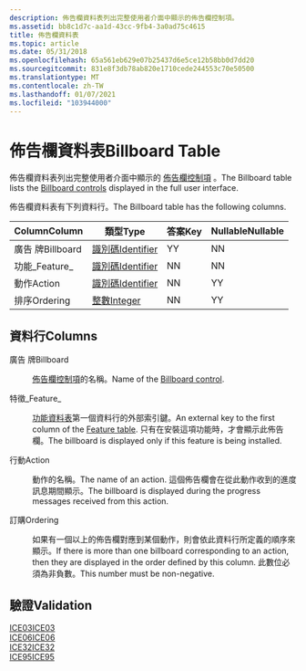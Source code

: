 ```yaml
---
description: 佈告欄資料表列出完整使用者介面中顯示的佈告欄控制項。
ms.assetid: bb8c1d7c-aa1d-43cc-9fb4-3a0ad75c4615
title: 佈告欄資料表
ms.topic: article
ms.date: 05/31/2018
ms.openlocfilehash: 65a561eb629e07b25437d6e5ce12b58bb0d7dd20
ms.sourcegitcommit: 831e8f3db78ab820e1710cede244553c70e50500
ms.translationtype: MT
ms.contentlocale: zh-TW
ms.lasthandoff: 01/07/2021
ms.locfileid: "103944000"
---
```

# <a name="billboard-table"></a><span data-ttu-id="fbf25-103">佈告欄資料表</span><span class="sxs-lookup"><span data-stu-id="fbf25-103">Billboard Table</span></span>

<span data-ttu-id="fbf25-104">佈告欄資料表列出完整使用者介面中顯示的 [佈告欄控制項](billboard-control.md) 。</span><span class="sxs-lookup"><span data-stu-id="fbf25-104">The Billboard table lists the [Billboard controls](billboard-control.md) displayed in the full user interface.</span></span>

<span data-ttu-id="fbf25-105">佈告欄資料表有下列資料行。</span><span class="sxs-lookup"><span data-stu-id="fbf25-105">The Billboard table has the following columns.</span></span>



| <span data-ttu-id="fbf25-106">Column</span><span class="sxs-lookup"><span data-stu-id="fbf25-106">Column</span></span>    | <span data-ttu-id="fbf25-107">類型</span><span class="sxs-lookup"><span data-stu-id="fbf25-107">Type</span></span>                         | <span data-ttu-id="fbf25-108">答案</span><span class="sxs-lookup"><span data-stu-id="fbf25-108">Key</span></span> | <span data-ttu-id="fbf25-109">Nullable</span><span class="sxs-lookup"><span data-stu-id="fbf25-109">Nullable</span></span> |
|-----------|------------------------------|-----|----------|
| <span data-ttu-id="fbf25-110">廣告 牌</span><span class="sxs-lookup"><span data-stu-id="fbf25-110">Billboard</span></span> | [<span data-ttu-id="fbf25-111">識別碼</span><span class="sxs-lookup"><span data-stu-id="fbf25-111">Identifier</span></span>](identifier.md) | <span data-ttu-id="fbf25-112">Y</span><span class="sxs-lookup"><span data-stu-id="fbf25-112">Y</span></span>   | <span data-ttu-id="fbf25-113">N</span><span class="sxs-lookup"><span data-stu-id="fbf25-113">N</span></span>        |
| <span data-ttu-id="fbf25-114">功能\_</span><span class="sxs-lookup"><span data-stu-id="fbf25-114">Feature\_</span></span> | [<span data-ttu-id="fbf25-115">識別碼</span><span class="sxs-lookup"><span data-stu-id="fbf25-115">Identifier</span></span>](identifier.md) | <span data-ttu-id="fbf25-116">N</span><span class="sxs-lookup"><span data-stu-id="fbf25-116">N</span></span>   | <span data-ttu-id="fbf25-117">N</span><span class="sxs-lookup"><span data-stu-id="fbf25-117">N</span></span>        |
| <span data-ttu-id="fbf25-118">動作</span><span class="sxs-lookup"><span data-stu-id="fbf25-118">Action</span></span>    | [<span data-ttu-id="fbf25-119">識別碼</span><span class="sxs-lookup"><span data-stu-id="fbf25-119">Identifier</span></span>](identifier.md) | <span data-ttu-id="fbf25-120">N</span><span class="sxs-lookup"><span data-stu-id="fbf25-120">N</span></span>   | <span data-ttu-id="fbf25-121">Y</span><span class="sxs-lookup"><span data-stu-id="fbf25-121">Y</span></span>        |
| <span data-ttu-id="fbf25-122">排序</span><span class="sxs-lookup"><span data-stu-id="fbf25-122">Ordering</span></span>  | [<span data-ttu-id="fbf25-123">整數</span><span class="sxs-lookup"><span data-stu-id="fbf25-123">Integer</span></span>](integer.md)       | <span data-ttu-id="fbf25-124">N</span><span class="sxs-lookup"><span data-stu-id="fbf25-124">N</span></span>   | <span data-ttu-id="fbf25-125">Y</span><span class="sxs-lookup"><span data-stu-id="fbf25-125">Y</span></span>        |



 

## <a name="columns"></a><span data-ttu-id="fbf25-126">資料行</span><span class="sxs-lookup"><span data-stu-id="fbf25-126">Columns</span></span>

<dl> <dt>

<span data-ttu-id="fbf25-127"><span id="Billboard"></span><span id="billboard"></span><span id="BILLBOARD"></span>廣告 牌</span><span class="sxs-lookup"><span data-stu-id="fbf25-127"><span id="Billboard"></span><span id="billboard"></span><span id="BILLBOARD"></span>Billboard</span></span>
</dt> <dd>

<span data-ttu-id="fbf25-128">[佈告欄控制項](billboard-control.md)的名稱。</span><span class="sxs-lookup"><span data-stu-id="fbf25-128">Name of the [Billboard control](billboard-control.md).</span></span>

</dd> <dt>

<span data-ttu-id="fbf25-129"><span id="Feature_"></span><span id="feature_"></span><span id="FEATURE_"></span>特徵\_</span><span class="sxs-lookup"><span data-stu-id="fbf25-129"><span id="Feature_"></span><span id="feature_"></span><span id="FEATURE_"></span>Feature\_</span></span>
</dt> <dd>

<span data-ttu-id="fbf25-130">[功能資料表](feature-table.md)第一個資料行的外部索引鍵。</span><span class="sxs-lookup"><span data-stu-id="fbf25-130">An external key to the first column of the [Feature table](feature-table.md).</span></span> <span data-ttu-id="fbf25-131">只有在安裝這項功能時，才會顯示此佈告欄。</span><span class="sxs-lookup"><span data-stu-id="fbf25-131">The billboard is displayed only if this feature is being installed.</span></span>

</dd> <dt>

<span data-ttu-id="fbf25-132"><span id="Action"></span><span id="action"></span><span id="ACTION"></span>行動</span><span class="sxs-lookup"><span data-stu-id="fbf25-132"><span id="Action"></span><span id="action"></span><span id="ACTION"></span>Action</span></span>
</dt> <dd>

<span data-ttu-id="fbf25-133">動作的名稱。</span><span class="sxs-lookup"><span data-stu-id="fbf25-133">The name of an action.</span></span> <span data-ttu-id="fbf25-134">這個佈告欄會在從此動作收到的進度訊息期間顯示。</span><span class="sxs-lookup"><span data-stu-id="fbf25-134">The billboard is displayed during the progress messages received from this action.</span></span>

</dd> <dt>

<span data-ttu-id="fbf25-135"><span id="Ordering"></span><span id="ordering"></span><span id="ORDERING"></span>訂購</span><span class="sxs-lookup"><span data-stu-id="fbf25-135"><span id="Ordering"></span><span id="ordering"></span><span id="ORDERING"></span>Ordering</span></span>
</dt> <dd>

<span data-ttu-id="fbf25-136">如果有一個以上的佈告欄對應到某個動作，則會依此資料行所定義的順序來顯示。</span><span class="sxs-lookup"><span data-stu-id="fbf25-136">If there is more than one billboard corresponding to an action, then they are displayed in the order defined by this column.</span></span> <span data-ttu-id="fbf25-137">此數位必須為非負數。</span><span class="sxs-lookup"><span data-stu-id="fbf25-137">This number must be non-negative.</span></span>

</dd> </dl>

## <a name="validation"></a><span data-ttu-id="fbf25-138">驗證</span><span class="sxs-lookup"><span data-stu-id="fbf25-138">Validation</span></span>

<dl>

[<span data-ttu-id="fbf25-139">ICE03</span><span class="sxs-lookup"><span data-stu-id="fbf25-139">ICE03</span></span>](ice03.md)  
[<span data-ttu-id="fbf25-140">ICE06</span><span class="sxs-lookup"><span data-stu-id="fbf25-140">ICE06</span></span>](ice06.md)  
[<span data-ttu-id="fbf25-141">ICE32</span><span class="sxs-lookup"><span data-stu-id="fbf25-141">ICE32</span></span>](ice32.md)  
[<span data-ttu-id="fbf25-142">ICE95</span><span class="sxs-lookup"><span data-stu-id="fbf25-142">ICE95</span></span>](ice95.md)  
</dl>

 

 



